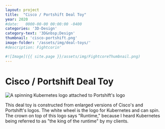 ```yaml
---
layout: project
title:  "Cisco / Portshift Deal Toy"
year: 2020
#date:   0000-00-00 00:00:00 -0400
categories: '3D-Design'
category-text: '3D&nbsp;Design'
thumbnail: 'cisco-portshift.png'
image-folder: '/assets/img/deal-toys/'
#description: Fightcorin'

#![Image]({{ site.page }}/assets/img/FightcoreThumbnail.png)
---
```


<h1>Cisco / Portshift Deal Toy</h1>

<img src="{{ page.image-folder }}cisco-portshift.png" alt="A spinning Kubernetes logo attached to Portshift's logo">

<p>
This deal toy is constructed from enlarged versions of Cisco's and Portshift's logos. The white wheel is the logo for Kubernetes and can spin. The crown on top of this logo says "Runtime," because I heard Kubernetes being referred to as "the king of the runtime" by my clients.
</p>


<style type="text/css">
    a.toolbar {
      color: wheat;
      background-color: #f44336;
      padding: 14px 25px;
      display: inline-block;
    }
    a.pika-button {
        color: wheat;
        background-color:rgb(59, 149, 39);
        padding: 14px 25px;
        display: inline-block; 
    }

    li.citation {
        margin-bottom: 10px;
    }
</style>
